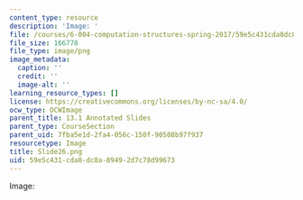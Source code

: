 ```yaml
---
content_type: resource
description: 'Image: '
file: /courses/6-004-computation-structures-spring-2017/59e5c431cda8dc8a89492d7c78d99673_Slide26.png
file_size: 166778
file_type: image/png
image_metadata:
  caption: ''
  credit: ''
  image-alt: ''
learning_resource_types: []
license: https://creativecommons.org/licenses/by-nc-sa/4.0/
ocw_type: OCWImage
parent_title: 13.1 Annotated Slides
parent_type: CourseSection
parent_uid: 7fba5e1d-2fa4-056c-150f-90508b97f937
resourcetype: Image
title: Slide26.png
uid: 59e5c431-cda8-dc8a-8949-2d7c78d99673
---
```

Image: 